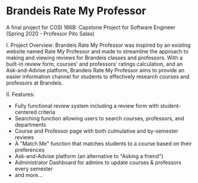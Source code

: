 # Brandeis Rate My Professor
A final project for COSI 166B: Capstone Project for Software Engineer (Spring 2020 - Professor Pito Salas)

I. Project Overview: 
Brandeis Rate My Professor was inspired by an existing website named Rate My Professor and made to streamline the approach to making and viewing reviews for Brandeis classes and professors. With a built-in review form, courses’ and professors’ ratings calculation, and an Ask-and-Advise platform, Brandeis Rate My Professor aims to provide an easier information channel for students to effectively research courses and professors at Brandeis.

II. Features:
- Fully functional review system including a review form with student-centered criteria
- Searching function allowing users to search courses, professors, and departments
- Course and Professor page with both culmulative and by-semester reviews 
- A "Match Me" function that matches students to a course based on their preferences
- Ask-and-Advise platform (an alternative to "Asking a friend")
- Administrator Dashboard for admins to update courses & professors every semester
- and more...
